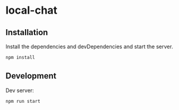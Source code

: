 # local-chat

## Installation

Install the dependencies and devDependencies and start the server.

```sh
npm install
```

## Development

Dev server:
```sh
npm run start
```
